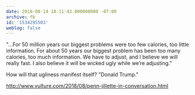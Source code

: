 ```yaml
---
date: 2018-08-14 18:11:43.000000000 -07:00
archive: fb
id: '1534295503'
weblog: false
---
```


"…For 50 million years our biggest problems were too few calories, too little information. For about 50 years our biggest problem has been too many calories, too much information. We have to adjust, and I believe we will really fast. I also believe it will be wicked ugly while we’re adjusting."

How will that ugliness manifest itself?
"Donald Trump."

http://www.vulture.com/2018/08/penn-jillette-in-conversation.html
